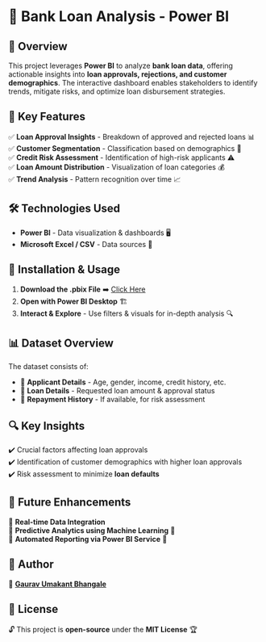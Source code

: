 # 🚀 Bank Loan Analysis - Power BI

## 📌 Overview
This project leverages **Power BI** to analyze **bank loan data**, offering actionable insights into **loan approvals, rejections, and customer demographics**. The interactive dashboard enables stakeholders to identify trends, mitigate risks, and optimize loan disbursement strategies.

## 🎯 Key Features
✅ **Loan Approval Insights** - Breakdown of approved and rejected loans 📊  
✅ **Customer Segmentation** - Classification based on demographics 👥  
✅ **Credit Risk Assessment** - Identification of high-risk applicants ⚠️  
✅ **Loan Amount Distribution** - Visualization of loan categories 💰  
✅ **Trend Analysis** - Pattern recognition over time 📈  

## 🛠️ Technologies Used
- **Power BI** - Data visualization & dashboards 🖥️
- **Microsoft Excel / CSV** - Data sources 📄

## 📂 Installation & Usage
1. **Download the .pbix File** ➡️ [Click Here](https://github.com/GauravBhangale5/Bank-Loan-Analysis/blob/main/Bank%20Loan%20Analysis%20Power%20BI.pbix)
2. **Open with Power BI Desktop** 🏗️
3. **Interact & Explore** - Use filters & visuals for in-depth analysis 🔍

## 📊 Dataset Overview
The dataset consists of:
- 👤 **Applicant Details** - Age, gender, income, credit history, etc.
- 💸 **Loan Details** - Requested loan amount & approval status
- 📜 **Repayment History** - If available, for risk assessment

## 🔍 Key Insights
✔️ Crucial factors affecting loan approvals  
✔️ Identification of customer demographics with higher loan approvals  
✔️ Risk assessment to minimize **loan defaults**  

## 🚀 Future Enhancements
🔹 **Real-time Data Integration**  
🔹 **Predictive Analytics using Machine Learning** 🤖  
🔹 **Automated Reporting via Power BI Service** 📡  

## 👤 Author
📌 **[Gaurav Umakant Bhangale](https://github.com/GauravBhangale5)**  

## 📜 License
🔓 This project is **open-source** under the **MIT License** 🏆



